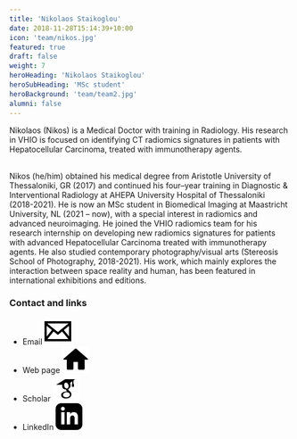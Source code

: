 ```yaml
---
title: 'Nikolaos Staikoglou'
date: 2018-11-28T15:14:39+10:00
icon: 'team/nikos.jpg'
featured: true
draft: false
weight: 7
heroHeading: 'Nikolaos Staikoglou'
heroSubHeading: 'MSc student'
heroBackground: 'team/team2.jpg'
alumni: false
---
```


Nikolaos (Nikos) is a Medical Doctor with training in Radiology. His 
research in VHIO is focused on identifying CT radiomics signatures in 
patients with Hepatocellular Carcinoma, treated with immunotherapy 
agents.                                                                                                           
                                                     <br/>

Nikos (he/him) obtained his medical degree from Aristotle University of Thessaloniki, GR (2017) and continued his four–year training in Diagnostic 
& Interventional Radiology at AHEPA University Hospital of Thessaloniki (2018-2021). 
He is now an MSc student in Biomedical Imaging at Maastricht University, NL (2021 – now), with a special interest in radiomics
and advanced neuroimaging. He joined the VHIO radiomics team for his research internship on developing new radiomics signatures for patients 
with advanced Hepatocellular Carcinoma treated with immunotherapy agents. He also studied contemporary photography/visual arts (Stereosis 
School of Photography, 2018-2021). His work, which mainly explores the interaction between space reality and human, has been featured in 
international exhibitions and editions.


### Contact and links

- Email [![profile](/social/mail.svg)](mailto:nikolaosstaikoglou@vhio.net)
- Web page [![profile](/social/home.svg)](http://www.nikosstaikoglou.com)
- Scholar [![profile](/social/google-scholar.svg)](http://scholar.google.co.uk/citations?user=sVQ0YQMAAAAJ&hl=en)
- LinkedIn [![profile](/social/linkedin.svg)](http://www.linkedin.com/in/nstaikoglou/)
